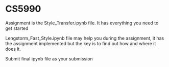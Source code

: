 # CS5990
Assignment is the Style_Transfer.ipynb file. It has everything you need to get started

Lengstorm_Fast_Style.ipynb file may help you during the assignment, it has the assignment implemented but the key is to find out how and where it does it.

Submit final ipynb file as your submission
